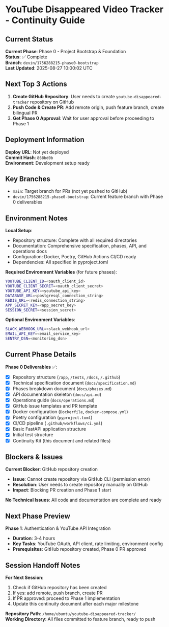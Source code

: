 # YouTube Disappeared Video Tracker - Continuity Guide

## Current Status
**Current Phase**: Phase 0 - Project Bootstrap & Foundation  
**Status**: ✅ Complete  
**Branch**: `devin/1756288215-phase0-bootstrap`  
**Last Updated**: 2025-08-27 10:00:02 UTC

## Next Top 3 Actions
1. **Create GitHub Repository**: User needs to create `youtube-disappeared-tracker` repository on GitHub
2. **Push Code & Create PR**: Add remote origin, push feature branch, create bilingual PR
3. **Get Phase 0 Approval**: Wait for user approval before proceeding to Phase 1

## Deployment Information
**Deploy URL**: Not yet deployed  
**Commit Hash**: `868bd0b`  
**Environment**: Development setup ready  

## Key Branches
- `main`: Target branch for PRs (not yet pushed to GitHub)
- `devin/1756288215-phase0-bootstrap`: Current feature branch with Phase 0 deliverables

## Environment Notes
**Local Setup**:
- Repository structure: Complete with all required directories
- Documentation: Comprehensive specification, phases, API, and operations docs
- Configuration: Docker, Poetry, GitHub Actions CI/CD ready
- Dependencies: All specified in pyproject.toml

**Required Environment Variables** (for future phases):
```bash
YOUTUBE_CLIENT_ID=<oauth_client_id>
YOUTUBE_CLIENT_SECRET=<oauth_client_secret>
YOUTUBE_API_KEY=<youtube_api_key>
DATABASE_URL=<postgresql_connection_string>
REDIS_URL=<redis_connection_string>
APP_SECRET_KEY=<app_secret_key>
SESSION_SECRET=<session_secret>
```

**Optional Environment Variables**:
```bash
SLACK_WEBHOOK_URL=<slack_webhook_url>
EMAIL_API_KEY=<email_service_key>
SENTRY_DSN=<monitoring_dsn>
```

## Current Phase Details
**Phase 0 Deliverables** ✅:
- [x] Repository structure (`/app`, `/tests`, `/docs`, `/.github`)
- [x] Technical specification document (`docs/specification.md`)
- [x] Phases breakdown document (`docs/phases.md`)
- [x] API documentation skeleton (`docs/api.md`)
- [x] Operations guide (`docs/operations.md`)
- [x] GitHub issue templates and PR template
- [x] Docker configuration (`Dockerfile`, `docker-compose.yml`)
- [x] Poetry configuration (`pyproject.toml`)
- [x] CI/CD pipeline (`.github/workflows/ci.yml`)
- [x] Basic FastAPI application structure
- [x] Initial test structure
- [x] Continuity Kit (this document and related files)

## Blockers & Issues
**Current Blocker**: GitHub repository creation
- **Issue**: Cannot create repository via GitHub CLI (permission error)
- **Resolution**: User needs to create repository manually on GitHub
- **Impact**: Blocking PR creation and Phase 1 start

**No Technical Issues**: All code and documentation are complete and ready

## Next Phase Preview
**Phase 1**: Authentication & YouTube API Integration
- **Duration**: 3-4 hours
- **Key Tasks**: YouTube OAuth, API client, rate limiting, environment config
- **Prerequisites**: GitHub repository created, Phase 0 PR approved

## Session Handoff Notes
**For Next Session**:
1. Check if GitHub repository has been created
2. If yes: add remote, push branch, create PR
3. If PR approved: proceed to Phase 1 implementation
4. Update this continuity document after each major milestone

**Repository Path**: `/home/ubuntu/youtube-disappeared-tracker/`  
**Working Directory**: All files committed to feature branch, ready to push
